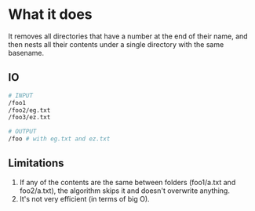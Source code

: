 # What it does

It removes all directories that have a number at the end of their name, and then nests all their contents under a single directory with the same basename. 

## IO

```bash
# INPUT
/foo1
/foo2/eg.txt
/foo3/ez.txt

# OUTPUT
/foo # with eg.txt and ez.txt
```

## Limitations

1. If any of the contents are the same between folders (foo1/a.txt and foo2/a.txt), the algorithm skips it and doesn't overwrite anything.
2. It's not very efficient (in terms of big O).

